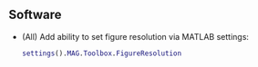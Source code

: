 ## Software

- (All) Add ability to set figure resolution via MATLAB settings:

    ``` matlab
    settings().MAG.Toolbox.FigureResolution
    ```
